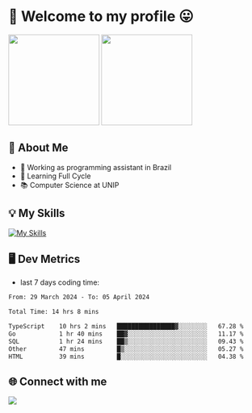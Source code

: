 # 🎉 Welcome to my profile 😛

<div>
  <img height="180em" src="https://github-readme-stats.vercel.app/api?username=VinicciusSantos&show_icons=true&icon_color=fff&include_all_commits=true&count_private=true&bg_color=30,000,000&title_color=fff&text_color=fff"/>
  <img height="180em" src="https://github-readme-stats.vercel.app/api/top-langs/?username=VinicciusSantos&langs_count=8&layout=compact&include_all_commits=true&count_private=true&bg_color=30,000,000&title_color=fff&text_color=fff"/>
</div>

## 📖 About Me
- 🔭 Working as programming assistant in Brazil
- 🌱 Learning Full Cycle
- 📚 Computer Science at UNIP

## 💡 My Skills

[![My Skills](https://skills.thijs.gg/icons?i=angular,react,styledcomponents,jest,html,css,sass,bootstrap,ts,js,go,nodejs,express,nestjs,git,c,py,postgres,mysql,sqlite,docker,graphql)](https://github.com/VinicciusSantos)

## 🖥️ Dev Metrics

- last 7 days coding time:

<!--START_SECTION:waka-->

```txt
From: 29 March 2024 - To: 05 April 2024

Total Time: 14 hrs 8 mins

TypeScript    10 hrs 2 mins   ████████████████▓░░░░░░░░   67.28 %
Go            1 hr 40 mins    ██▓░░░░░░░░░░░░░░░░░░░░░░   11.17 %
SQL           1 hr 24 mins    ██▒░░░░░░░░░░░░░░░░░░░░░░   09.43 %
Other         47 mins         █▒░░░░░░░░░░░░░░░░░░░░░░░   05.27 %
HTML          39 mins         █░░░░░░░░░░░░░░░░░░░░░░░░   04.38 %
```

<!--END_SECTION:waka-->

## 🌐 Connect with me

<a href="https://www.linkedin.com/in/vinicius-guedes-b817aa223/"><img src="https://img.shields.io/badge/LinkedIn-0077B5?style=for-the-badge&logo=linkedin&logoColor=white"/></a>

